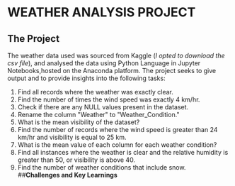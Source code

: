 # **WEATHER ANALYSIS PROJECT** <br>
## **The Project**  
The weather data used was sourced from Kaggle (_I opted to download the csv file_), and analysed the data using Python Language in Jupyter Notebooks,hosted on the Anaconda platform. The project seeks to give output and to provide insights into the following tasks:  
1. Find all records where the weather was exactly clear.  
2. Find the number of times the wind speed was exactly 4 km/hr.  
3. Check if there are any NULL values present in the dataset.  
4. Rename the column "Weather" to "Weather_Condition."  
5. What is the mean visibility of the dataset?  
6. Find the number of records where the wind speed is greater than 24 km/hr and visibility is equal to 25 km.  
7. What is the mean value of each column for each weather condition?  
8. Find all instances where the weather is clear and the relative humidity is greater than 50, or visibility is above 40.  
9. Find the number of weather conditions that include snow. <br>
##**Challenges and Key Learnings**
